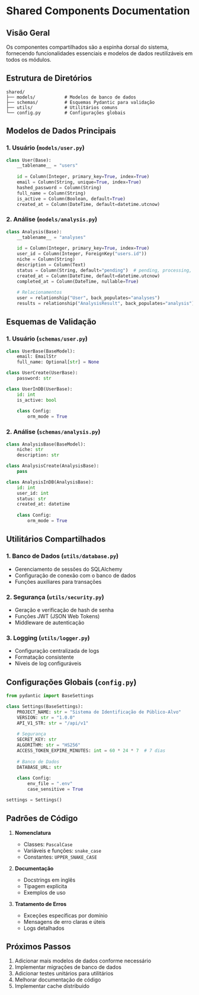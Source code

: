 # Shared Components Documentation

## Visão Geral
Os componentes compartilhados são a espinha dorsal do sistema, fornecendo funcionalidades essenciais e modelos de dados reutilizáveis em todos os módulos.

## Estrutura de Diretórios

```
shared/
├── models/           # Modelos de banco de dados
├── schemas/          # Esquemas Pydantic para validação
├── utils/            # Utilitários comuns
└── config.py         # Configurações globais
```

## Modelos de Dados Principais

### 1. Usuário (`models/user.py`)
```python
class User(Base):
    __tablename__ = "users"
    
    id = Column(Integer, primary_key=True, index=True)
    email = Column(String, unique=True, index=True)
    hashed_password = Column(String)
    full_name = Column(String)
    is_active = Column(Boolean, default=True)
    created_at = Column(DateTime, default=datetime.utcnow)
```

### 2. Análise (`models/analysis.py`)
```python
class Analysis(Base):
    __tablename__ = "analyses"
    
    id = Column(Integer, primary_key=True, index=True)
    user_id = Column(Integer, ForeignKey("users.id"))
    niche = Column(String)
    description = Column(Text)
    status = Column(String, default="pending")  # pending, processing, completed, failed
    created_at = Column(DateTime, default=datetime.utcnow)
    completed_at = Column(DateTime, nullable=True)
    
    # Relacionamentos
    user = relationship("User", back_populates="analyses")
    results = relationship("AnalysisResult", back_populates="analysis")
```

## Esquemas de Validação

### 1. Usuário (`schemas/user.py`)
```python
class UserBase(BaseModel):
    email: EmailStr
    full_name: Optional[str] = None

class UserCreate(UserBase):
    password: str

class UserInDB(UserBase):
    id: int
    is_active: bool
    
    class Config:
        orm_mode = True
```

### 2. Análise (`schemas/analysis.py`)
```python
class AnalysisBase(BaseModel):
    niche: str
    description: str

class AnalysisCreate(AnalysisBase):
    pass

class AnalysisInDB(AnalysisBase):
    id: int
    user_id: int
    status: str
    created_at: datetime
    
    class Config:
        orm_mode = True
```

## Utilitários Compartilhados

### 1. Banco de Dados (`utils/database.py`)
- Gerenciamento de sessões do SQLAlchemy
- Configuração de conexão com o banco de dados
- Funções auxiliares para transações

### 2. Segurança (`utils/security.py`)
- Geração e verificação de hash de senha
- Funções JWT (JSON Web Tokens)
- Middleware de autenticação

### 3. Logging (`utils/logger.py`)
- Configuração centralizada de logs
- Formatação consistente
- Níveis de log configuráveis

## Configurações Globais (`config.py`)

```python
from pydantic import BaseSettings

class Settings(BaseSettings):
    PROJECT_NAME: str = "Sistema de Identificação de Público-Alvo"
    VERSION: str = "1.0.0"
    API_V1_STR: str = "/api/v1"
    
    # Segurança
    SECRET_KEY: str
    ALGORITHM: str = "HS256"
    ACCESS_TOKEN_EXPIRE_MINUTES: int = 60 * 24 * 7  # 7 dias
    
    # Banco de Dados
    DATABASE_URL: str
    
    class Config:
        env_file = ".env"
        case_sensitive = True

settings = Settings()
```

## Padrões de Código

1. **Nomenclatura**
   - Classes: `PascalCase`
   - Variáveis e funções: `snake_case`
   - Constantes: `UPPER_SNAKE_CASE`

2. **Documentação**
   - Docstrings em inglês
   - Tipagem explícita
   - Exemplos de uso

3. **Tratamento de Erros**
   - Exceções específicas por domínio
   - Mensagens de erro claras e úteis
   - Logs detalhados

## Próximos Passos
1. Adicionar mais modelos de dados conforme necessário
2. Implementar migrações de banco de dados
3. Adicionar testes unitários para utilitários
4. Melhorar documentação de código
5. Implementar cache distribuído
